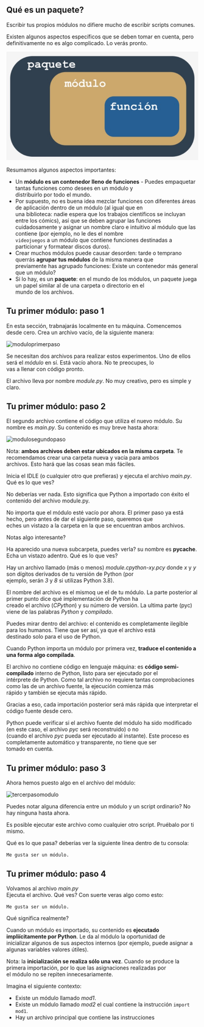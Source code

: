 ## **Qué es un paquete?**  
  
Escribir tus propios módulos no difiere mucho de escribir scripts comunes.  
  
Existen algunos aspectos específicos que se deben tomar en cuenta, pero definitivamente no es algo complicado. Lo verás pronto.  
  
![conj_paq_mod_fun](../img/conj_paq_mod_fun.jpg)  
  
Resumamos algunos aspectos importantes:  
  
- Un **módulo es un contenedor lleno de funciones** - Puedes empaquetar tantas funciones como desees en un módulo y  
distribuirlo por todo el mundo.  
- Por supuesto, no es buena idea mezclar funciones con diferentes áreas de aplicación dentro de un módulo (al igual que en  
una biblioteca: nadie espera que los trabajos científicos se incluyan entre los cómics), así que se deben agrupar las funciones  
cuidadosamente y asignar un nombre claro e intuitivo al módulo que las contiene (por ejemplo, no le des el nombre  
```videojuegos``` a un módulo que contiene funciones destinadas a particionar y formatear discos duros).  
- Crear muchos módulos puede causar desorden: tarde o temprano querrás **agrupar tus módulos** de la misma manera que  
previamente has agrupado funciones: Existe un contenedor más general que un módulo?  
- Sí lo hay, es un **paquete**: en el mundo de los módulos, un paquete juega un papel similar al de una carpeta o directorio en el  
mundo de los archivos.  
  
  
## **Tu primer módulo: paso 1**  
  
En esta sección, trabnajarás localmente en tu máquina. Comencemos desde cero. Crea un archivo vacío, de la siguiente manera:  
  
![moduloprimerpaso](../img/moduloprimerpaso.jpg)  
  
Se necesitan dos archivos para realizar estos experimentos. Uno de ellos será el *módulo* en sí. Está vacío ahora. No te preocupes, lo  
vas a llenar con código pronto.  
  
El archivo lleva por nombre *module.py*. No muy creativo, pero es simple y claro.  
  
  
## **Tu primer módulo: paso 2**  
  
El segundo archivo contiene el código que utiliza el nuevo módulo. Su nombre es *main.py*. Su contenido es muy breve hasta ahora:  
  
![modulosegundopaso](../img/modulosegundorpaso.jpg)  
  
Nota: **ambos archivos deben estar ubicados en la misma carpeta**. Te recomendamos crear una carpeta nueva y vacía para ambos  
archivos. Esto hará que las cosas sean más fáciles.  
  
Inicia el IDLE (o cualquier otro que prefieras) y ejecuta el archivo *main.py*. Qué es lo que ves?  
  
No deberías ver nada. Esto significa que Python a importado con éxito el contenido del archivo module.py.  
  
No importa que el módulo esté vacío por ahora. El primer paso ya está hecho, pero antes de dar el siguiente paso, queremos que  
eches un vistazo a la carpeta en la que se encuentran ambos archivos.  
  
Notas algo interesante?  
  
Ha aparecido una nueva subcarpeta, puedes verla? su nombre es __pycache__. Echa un vistazo adentro. Qué es lo que ves?  
  
Hay un archivo llamado (más o menos) *module.cpython-xy.pcy* donde *x* y *y* son dígitos derivados de tu versión de Python (por  
ejemplo, serán *3* y *8* si utilizas Python 3.8).  
  
El nombre del archivo es el mismoq ue el de tu módulo. La parte posterior al primer punto dice qué implementación de Python ha  
creado el archivo (*CPython*) y su número de versión. La ultima parte (pyc) viene de las palabras *Python* y *compilado*.  
  
Puedes mirar dentro del archivo: el contenido es completamente ilegible para los humanos. Tiene que ser así, ya que el archivo está  
destinado solo para el uso de Python.  
  
Cuando Python importa un módulo por primera vez, **traduce el contenido a una forma algo compilada**.  
  
El archivo no contiene código en lenguaje máquina: es **código semi-compilado** interno de Python, listo para ser ejecutado por el  
intérprete de Python. Como tal archivo no requiere tantas comprobaciones como las de un archivo fuente, la ejecución comienza más  
rápido y también se ejecuta más rápido.  
  
Gracias a eso, cada importación posterior será más rápida que interpretar el código fuente desde cero.  
  
Python puede verificar si el archivo fuente del módulo ha sido modificado (en este caso, el archivo *pyc* será reconstruido) o no  
(cuando el archivo *pyc* pueda ser ejecutado al instante). Este proceso es completamente automático y transparente, no tiene que ser  
tomado en cuenta.  
  
  
## **Tu primer módulo: paso 3**  
  
Ahora hemos puesto algo en el archivo del módulo:  
  
![tercerpasomodulo](../img/tercerpasomodulo.jpg)  
  
Puedes notar alguna diferencia entre un módulo y un script ordinario? No hay ninguna hasta ahora.  
  
Es posible ejecutar este archivo como cualquier otro script. Pruébalo por ti mismo.  
  
Qué es lo que pasa? deberías ver la siguiente línea dentro de tu consola:  
  
```
Me gusta ser un módulo.
```  
  
## **Tu primer módulo: paso 4**  
  
Volvamos al archivo *main.py*  
Ejecuta el archivo. Qué ves? Con suerte veras algo como esto:  
```
Me gusta ser un módulo.
```  
  
Qué significa realmente?  
  
Cuando un módulo es importado, su contenido es **ejecutado impliícitamente por Python**. Le da al módulo la oportunidad de  
inicializar algunos de sus aspectos internos (por ejemplo, puede asignar a algunas variables valores útiles).  
  
Nota: la **inicialización se realiza sólo una vez**. Cuando se produce la primera importación, por lo que las asignaciones realizadas por  
el módulo no se repiten innecesariamente.  
  
Imagina el siguiente contexto:  
  
- Existe un módulo llamado *mod1*.
- Existe un módulo llamado *mod2* el cual contiene la instrucción ```import mod1```.  
- Hay un archivo principal que contiene las instrucciones